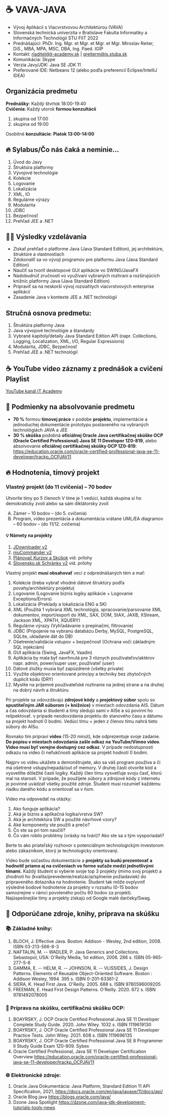 # ☕ VAVA-JAVA
* Vývoj Aplikácií s Viacvrstvovou Architektúrou (VAVA) 
* Slovenská technická univerzita v Bratislave Fakulta Informatiky a Informačných Technológií STU FIIT 2022
* Prednášajúci: PhDr. Ing. Mgr. et Mgr. et Mgr. et Mgr. Miroslav Reiter, DiS., MBA, MPA, MSC, DBA, Ing. Paed. IGIP
* Kontakt: riaditel@it-academy.sk | qreiterm@is.stuba.sk
* Komunikácia: Skype
* Verzia Javy/JDK: Java SE JDK 11
* Preferované IDE: Netbeans 12 (alebo podľa preferencií Eclipse/IntelliJ IDEA)

## Organizácia predmetu
**Prednášky**: Každý štvrtok 18:00-19:40  
**Cvičenia**: Každý utorok **formou konzultácii**
1. skupina od 17:00
2. skupina od 19:00

Osobitné **konzultácie**: **Piatok 13:00-14:00**

## 🔥 Sylabus/Čo nás čaká a neminie...
1. Úvod do Javy
1. Štruktúra platformy
1. Vývojové technológie
1. Kolekcie
1. Logovanie
1. Lokalizácia
1. XML, IO
1. Regulárne výrazy
1. Modularita
1. JDBC
1. Bezpečnosť
1. Prehľad JEE a .NET

## 👨‍🏫 Výsledky vzdelávania
* Získať prehľad o platforme Java (Java Standard Edition), jej architektúre, štruktúre a vlastnostiach
* Zdokonaliť sa vo vývoji programov pre platformu Java (Java Standard Edition)
* Naučiť sa tvoriť desktopové GUI aplikácie vo SWING/JavaFX
* Nadobudnúť zručnosti vo využívaní vybraných rozhraní a rozširujúcich knižníc platformy Java (Java Standard Edition)
* Pripraviť sa na neskorší vývoj rozsiahlych viacvrstvových enterprise aplikácií
* Zasadenie Java v kontexte JEE a .NET technológií

## Stručná osnova predmetu:
1. Štruktúra platformy Java
2. Java vývojové technológie a štandardy
3. Vybrané kapitoly/detaily Java Standard Edition API (napr. Collections, Logging, Localization, XML, I/O, Regular Expressions)
4. Modularita, JDBC, Bezpečnosť
5. Prehľad JEE a .NET technológií

## ☕ YouTube video záznamy z prednášok a cvičení Playlist
[YouTube kanál IT Academy](https://www.youtube.com/watch?v=0aV5g2rQCl8&list=PLIu_ZdHo7Pk8VkVfUW06vbZGtzxF9GR24)

## 🥇 Podmienky na absolvovanie predmetu
* **70 %** formou **tímovej práce** v podobe **projektu**, implementácie a jednoduchej dokumentácie prototypu postaveného na vybraných technológiách JAVA a JEE 
* **30 % skúška** podobná **oficiálnej Oracle Java certifikačnej skúške OCP (Oracle Certified Professional) Java SE 11 Developer 1Z0-819**, alebo absolvovanie **oficiálnej** **certifikačnej skúšky OCP 1Z0-819**: https://education.oracle.com/oracle-certified-professional-java-se-11-developer/trackp_OCPJAV11

## 🔥 Hodnotenia, tímový projekt
### Vlastný projekt (do 11 cvičenia) – 70 bodov
Utvoríte tímy po 5 členoch
V tíme je 1 vedúci, každá skupina si ho demokraticky zvolí alebo sa sám diktátorsky zvolí

<ol type="A">
  <li>Zámer – 10 bodov – (do 5. cvičenia)</li>
  <li>Program, video prezentácia a dokumentácia vrátane UML/EA diagramov – 60 bodov – (do 11/12. cvičenia) </li>
</ol>

#### 💡 Námety na projekty
1. [JDownloader v2](https://jdownloader.org/)
1. [muCommander v2](https://www.mucommander.com/)
1. [Plánovač Kurzov a Skúšok](https://home.pearsonvue.com/) vid. prílohy
1. [Slovensko.sk Schránky v2](https://www.slovensko.sk/sk/titulna-stranka) vid. prílohy

Vlastný projekt **musí obsahovať** veci z odprednášaných tém a mať: 
1. Kolekcie (treba vybrať vhodné dátové štruktúry podľa povahy/architektúry projektu)
1. Logovanie (Logovanie biznis logiky aplikácie + Logovanie Exceptions/Errors)
1. Lokalizácia (Preklady a lokalizácia ENG a SK)
1. XML (Použitá 1 vybraná XML technológia, spracovanie/parsovanie XML dokumentov, import/export do XML, SAX, DOM, StAX, JAXB, XStream, Jackson XML, XPATH, XQUERY)
1. Regulárne výrazy (Vyhľadávanie s prepínačmi, filtrovanie)
1. JDBC (Pripojenie na vybranú databázu Derby, MySQL, PostgreSQL, SQLite, ukladanie dát do DB)
1. Ošetrenie/validácia vstupov + bezpečnosť (Ochrana voči základným SQL injekciám)
1. GUI aplikácia (Swing, JavaFX, Vaadin) 
2. Aplikácia by mala byť navrhnutá pre 3 rôznych používateľov/aktérov napr. admin, power/super user, používateľ (user)
3. Dátové zložky musia byť zapúzdrené (všetky private)
4. Využite objektovo orientované princípy a techniky bez zbytočných duplicít kódu (DRY)
5. Myslite na príjemné používateľské rozhranie na jednej strane a na druhej na dobrý návrh a štruktúru

Pri projekte sa odovzdávajú **zdrojové kódy** a **projektový súbor** spolu so **spustiteľným JAR súborom (+ knižnice)** v miestach odovzdania AIS. Dátum a čas odovzdania si študenti a tímy sledujú sami v AISe a sú povinní ho rešpektovať. v prípade neodovzdania projektu do stanového času a dátumu sa projekt hodnotí 0 bodmi. Vedúci tímu + jeden z členov tímu nahrá tieto súbory do AISu.

Rovnako tím pripraví **video** (15-20 minút), kde odprezentuje svoje zadanie. **Do popisu v miestach odovzdania zašle odkaz na YouTube/Vimeo video**. **Video musí byť verejne dostupný cez odkaz**. V prípade nedostupnosti odkazu na video či nefukčnosti aplikácie sa projekt hodnotí 0 bodmi.

Najprv vo videu ukážete a demonštrujete, ako sa váš program používa a či má ošetrené vstupy/nepadá/out of memory. V druhej časti otvoríte kód a vysvetlíte dôležité časti logiky.
Každý člen tímu vysvetľuje svoju časť, ktorú mal na starosti. V prípade, že použijete súbory a zdrojové kódy z internetu je povinné uvádzať všetky použité zdroje. Študent musí rozumieť každému riadku daného kódu a orientovať sa v ňom.

Video ma odpovedať na otázky: 
1. Ako funguje aplikácia? 
2. Aká je biznis a aplikačná logika/vrstva SW?
3. Aká je architektúra SW a použité návrhové vzory?
4. Aké komponenty ste použili a prečo?
5. Čo ste sa pri tom naučili? 
6. Čo vám robilo problémy (vrásky na tvári)? Ako ste sa s tým vysporiadali?

Berte to ako priateľský rozhovor s potenciálnym technologickým investorom alebo zákazníkom, ktorý je technologicky orientovaný.

Video bude súčasťou dokumentácie a **projekty sa budú prezentovať a hodnotiť priamo aj na cvičeniach vo forme suťaže medzi jednotlivými tímami.** Každý študent si vyberie svoje top 3 projekty (mimo svoj projekt) a zhodnotí ho (kvalita/prevedenie/realizácia/splnenie požiadaviek) do pripraveného dotazníka na hodnotenie. Študent tak môže ovplyvniť výsledné bodové hodnotenie za projekty v rozsahu (0-15 bodov samozrejme v rámci povoleného počtu 60 bodov za projekt). Najúspešnejšie tímy a projekty získajú od Google malé darčeky/Swag.  

## 📰 Odporúčane zdroje, knihy, príprava na skúšku
### 📚 Základné knihy:
1. BLOCH, J. Effective Java. Boston: Addison - Wesley, 2nd edition, 2008. ISBN 03-213-566-8-3
1. NAFTALIN, M. -- WADLER, P. Java Generics and Collections. Sebastopol, USA: O'Reilly Media, 1st edition, 2006. 286 s. ISBN 05-965-277-5-6
1. GAMMA, E. -- HELM, R. -- JOHNSON, R. -- VLISSIDES, J. Design Patterns. Elements of Reusable Object-Oriented Software. Boston : Addison Wesley, 1994. 395 s. ISBN 0-201-63361-2
1. SIERA, K. Head First Java. O'Reilly. 2005. 688 s. ISBN 9780596009205
1. FREEMAN, E. Head First Design Patterns. O'Reilly.  2020. 672 s. ISBN 9781492078005

### 💼 Príprava na skúšku, certifikačnú skúšku OCP:
1. BOAYRSKY, J. OCP Oracle Certified Professional Java SE 11 Developer Complete Study Guide. 2020. John Wiley. 1032 s. ISBN 1119619130
2. BOAYRSKY, J. OCP Oracle Certified Professional Java SE 11 Developer Practice Tests. John Wiley. 2021. 608 s. ISBN 1119696135
3. BOAYRSKY, J. OCP Oracle Certified Professional Java SE 8 Programmer II Study Guide Exam 1Z0-809. Sybex
4. Oracle Certified Professional, Java SE 11 Developer Certification Overview https://education.oracle.com/oracle-certified-professional-java-se-11-developer/trackp_OCPJAV11

### 🌐 Elektronické zdroje:
1. Oracle Java Dokumentácia: Java Platform, Standard Edition 11 API Specification, 2021, https://docs.oracle.com/en/java/javase/11/docs/api/
1. Oracle Blog java https://blogs.oracle.com/java/
1. Dzone Java Spotlight https://dzone.com/java-jdk-development-tutorials-tools-news
